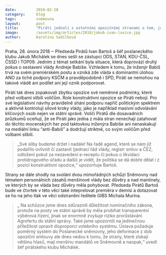 ```yaml
---
date:         2018-02-28
category:     blog
tags:         sněmovna
layout:       post
title:        "Piráti jednali s ostatními opozičními stranami o tom, jak chránit státní správu před prorůstáním Agrofertem"
image:        /assets/img/articles/2018/jakub-ivan-lavice.jpg
author:       Karolína Sadílková
---
```


Praha, 28. února 2018 ‒ Předseda Pirátů Ivan Bartoš a šéf poslaneckého klubu Jakub Michálek se dnes sešli se zástupci ODS, STAN, KDU-ČSL, ČSSD i TOP09. Jedním z témat setkání byla situace, která doprovází druhý pokus o sestavení vlády Andreje Babiše. Vzhledem k tomu, že inženýr Babiš trvá na svém premiérském postu a vzniká zde vláda s dominantní úlohou ANO za tiché podpory KSČM a pravděpodobně i SPD, Piráti se nemohou na takové vládě ani podílet ani její vznik podporovat. 

Piráti tak dnes zopakovali zbytku opozice své neměnné podmínky, které před volbami slíbili voličům. Role konstruktivní opozice se Piráti nebojí. Pro své legislativní návrhy pravidelně shání podporu napříč politickým spektrem a aktivně kontrolují silové kroky vlády, jako je například masivní odvolávání klíčových osob nejen ve státní správě. Voliči Pirátů dle dosavadních průzkumů oceňují, že se Piráti jako jedna z mála stran nenechají zatahovat do těchto mocenských her pod taktovkou inženýra Babiše ani nenaskakují na mediální linku “anti-Babiš” a dodržují striktně, co svým voličům před volbami slíbili. 

> „Své sliby budeme držet i nadále! Na řadě agend, které se nám již podařilo ovlivnit či zastavit (jednací řád vlády, registr smluv a ČEZ, odložení pokut za nezavedení e-receptu či pokus o likvidaci protidrogového úřadu a další) je vidět, že politika se dá dobře dělat i z pozici konstruktivní opozice,“ upozorňuje Bartoš. 

Strany se dále shodly na svolání dvou mimořádných schůzí Sněmovny nad tématem personálních zásahů menšinové vlády bez důvěry a nad mantinely, ve kterých by se vláda bez důvěry měla pohybovat. Předseda Pirátů Bartoš bude ve čtvrtek v této věci také inteprelovat premiéra v demisi a dotazovat se ho na jeho tlak ve věci odstranění ředitele GIBS Michala Murína.

> „ Na schůzce jsme dnes zdůraznili důležitost nominačního zákona, protože na posty ve státní správě by měla probíhat transparentní výběrová řízení, jinak se enormně zvyšuje riziko prorůstávání Agrofertu do státní správy. Také jsme upozornili na jedinečnou příležitost opravit disproporci volebního systému. Ústava požaduje poměrný systém do Poslanecké sněmovny, jeho deformace z dob opoziční smlouvy ale dnes vedou k tomu, že strany, které získají většinu hlasů, mají menšinu mandátů ve Sněmovně a naopak,“ uvedl šéf pirátského klubu Michálek.
